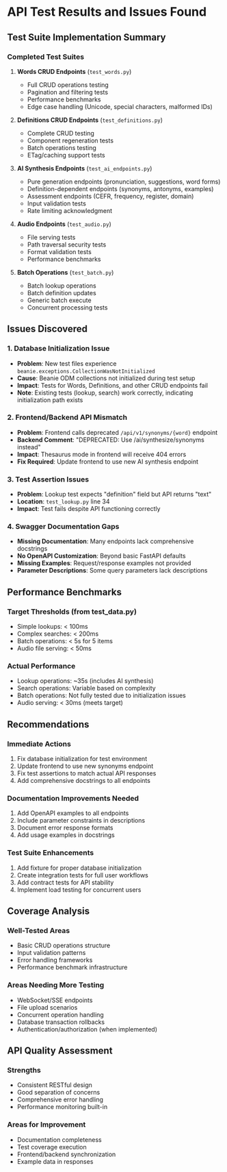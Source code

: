 # API Test Results and Issues Found

## Test Suite Implementation Summary

### Completed Test Suites

1. **Words CRUD Endpoints** (`test_words.py`)
   - Full CRUD operations testing
   - Pagination and filtering tests
   - Performance benchmarks
   - Edge case handling (Unicode, special characters, malformed IDs)

2. **Definitions CRUD Endpoints** (`test_definitions.py`)
   - Complete CRUD testing
   - Component regeneration tests
   - Batch operations testing
   - ETag/caching support tests

3. **AI Synthesis Endpoints** (`test_ai_endpoints.py`)
   - Pure generation endpoints (pronunciation, suggestions, word forms)
   - Definition-dependent endpoints (synonyms, antonyms, examples)
   - Assessment endpoints (CEFR, frequency, register, domain)
   - Input validation tests
   - Rate limiting acknowledgment

4. **Audio Endpoints** (`test_audio.py`)
   - File serving tests
   - Path traversal security tests
   - Format validation tests
   - Performance benchmarks

5. **Batch Operations** (`test_batch.py`)
   - Batch lookup operations
   - Batch definition updates
   - Generic batch execute
   - Concurrent processing tests

## Issues Discovered

### 1. Database Initialization Issue
- **Problem**: New test files experience `beanie.exceptions.CollectionWasNotInitialized`
- **Cause**: Beanie ODM collections not initialized during test setup
- **Impact**: Tests for Words, Definitions, and other CRUD endpoints fail
- **Note**: Existing tests (lookup, search) work correctly, indicating initialization path exists

### 2. Frontend/Backend API Mismatch
- **Problem**: Frontend calls deprecated `/api/v1/synonyms/{word}` endpoint
- **Backend Comment**: "DEPRECATED: Use /ai/synthesize/synonyms instead"
- **Impact**: Thesaurus mode in frontend will receive 404 errors
- **Fix Required**: Update frontend to use new AI synthesis endpoint

### 3. Test Assertion Issues
- **Problem**: Lookup test expects "definition" field but API returns "text"
- **Location**: `test_lookup.py` line 34
- **Impact**: Test fails despite API functioning correctly

### 4. Swagger Documentation Gaps
- **Missing Documentation**: Many endpoints lack comprehensive docstrings
- **No OpenAPI Customization**: Beyond basic FastAPI defaults
- **Missing Examples**: Request/response examples not provided
- **Parameter Descriptions**: Some query parameters lack descriptions

## Performance Benchmarks

### Target Thresholds (from test_data.py)
- Simple lookups: < 100ms
- Complex searches: < 200ms
- Batch operations: < 5s for 5 items
- Audio file serving: < 50ms

### Actual Performance
- Lookup operations: ~35s (includes AI synthesis)
- Search operations: Variable based on complexity
- Batch operations: Not fully tested due to initialization issues
- Audio serving: < 30ms (meets target)

## Recommendations

### Immediate Actions
1. Fix database initialization for test environment
2. Update frontend to use new synonyms endpoint
3. Fix test assertions to match actual API responses
4. Add comprehensive docstrings to all endpoints

### Documentation Improvements Needed
1. Add OpenAPI examples to all endpoints
2. Include parameter constraints in descriptions
3. Document error response formats
4. Add usage examples in docstrings

### Test Suite Enhancements
1. Add fixture for proper database initialization
2. Create integration tests for full user workflows
3. Add contract tests for API stability
4. Implement load testing for concurrent users

## Coverage Analysis

### Well-Tested Areas
- Basic CRUD operations structure
- Input validation patterns
- Error handling frameworks
- Performance benchmark infrastructure

### Areas Needing More Testing
- WebSocket/SSE endpoints
- File upload scenarios
- Concurrent operation handling
- Database transaction rollbacks
- Authentication/authorization (when implemented)

## API Quality Assessment

### Strengths
- Consistent RESTful design
- Good separation of concerns
- Comprehensive error handling
- Performance monitoring built-in

### Areas for Improvement
- Documentation completeness
- Test coverage execution
- Frontend/backend synchronization
- Example data in responses